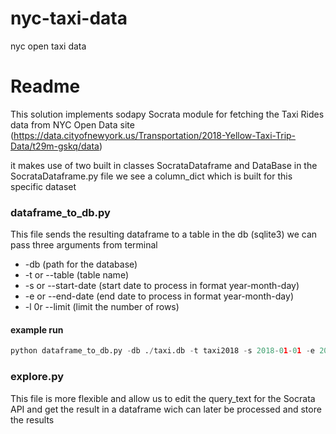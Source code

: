 # nyc-taxi-data
nyc open taxi data
# Readme
This solution implements sodapy Socrata module for fetching the Taxi Rides data from NYC Open Data site
(https://data.cityofnewyork.us/Transportation/2018-Yellow-Taxi-Trip-Data/t29m-gskq/data)

it makes use of two built in classes SocrataDataframe and DataBase
in the SocrataDataframe.py file we see a column_dict which is built for this specific dataset

### dataframe_to_db.py
This file sends the resulting dataframe to a table in the db (sqlite3)
we can pass three arguments from terminal
* -db (path for the database)
* -t or --table (table name)
* -s or --start-date (start date to process in format year-month-day)
* -e or --end-date (end date to process in format year-month-day)
* -l 0r --limit (limit the number of rows)
#### example run
```python
python dataframe_to_db.py -db ./taxi.db -t taxi2018 -s 2018-01-01 -e 2018-12-31 -l 1000
```
### explore.py
This file is more flexible and allow us to edit the query_text for the Socrata API and get the result in a dataframe wich can later be processed and store the results
